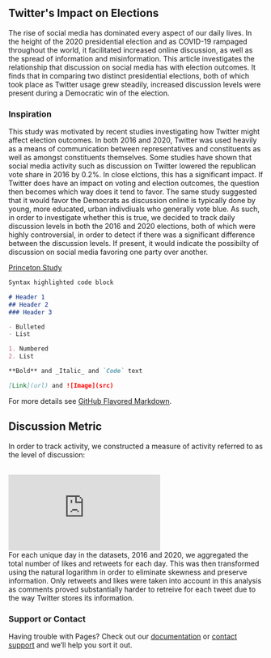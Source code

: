 ## Twitter's Impact on Elections

The rise of social media has dominated every aspect of our daily lives. In the height of the 2020 presidential election and as COVID-19 rampaged throughout the world, it facilitated increased online discussion, as well as the spread of information and misinformation. This article investigates the relationship that discussion on social media has with election outcomes. It finds that in comparing two distinct presidential elections, both of which took place as Twitter usage grew steadily, increased discussion levels were present during a Democratic win of the election.

### Inspiration

This study was motivated by recent studies investigating how Twitter might affect election outcomes. In both 2016 and 2020, Twitter was used heavily as a means of communication between representatives and constituents as well as amongst constituents themselves. Some studies have shown that social media activity such as discussion on Twitter lowered the republican vote share in 2016 by 0.2%. In close elctions, this has a significant impact. If Twitter does have an impact on voting and election outcomes, the question then becomes which way does it tend to favor. The same study suggested that it would favor the Democrats as discussion online is typically done by young, more educated, urban indivdiuals who generally vote blue. As such, in order to investigate whether this is true, we decided to track daily discussion levels in both the 2016 and 2020 elections, both of which were highly controversial, in order to detect if there was a significant difference between the discussion levels. If present, it would indicate the possibilty of discussion on social media favoring one party over another.

[Princeton Study](http://www.princeton.edu/~fujiwara/papers/Social_Media_and_Vote_Outcomes.pdf)

```markdown
Syntax highlighted code block

# Header 1
## Header 2
### Header 3

- Bulleted
- List

1. Numbered
2. List

**Bold** and _Italic_ and `Code` text

[Link](url) and ![Image](src)
```

For more details see [GitHub Flavored Markdown](https://guides.github.com/features/mastering-markdown/).

## Discussion Metric

In order to track activity, we constructed a measure of activity referred to as the level of discussion: <br>
<br>

![equation](https://latex.codecogs.com/gif.latex?d%20%3D%20ln%28rettweets%20&plus;%20likes%20&plus;%201%29)
<br>
For each unique day in the datasets, 2016 and 2020, we aggregated the total number of likes and retweets for each day. This was then transformed using the natural logarithm in order to eliminate skewness and preserve information. Only retweets and likes were taken into account in this analysis as comments proved substantially harder to retreive for each tweet due to the way Twitter stores its information.

### Support or Contact

Having trouble with Pages? Check out our [documentation](https://docs.github.com/categories/github-pages-basics/) or [contact support](https://support.github.com/contact) and we’ll help you sort it out.
